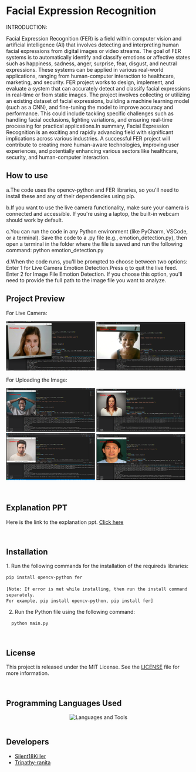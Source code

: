 # Facial Expression Recognition
<p>INTRODUCTION:</p>
Facial Expression Recognition (FER) is a field within computer vision and artificial intelligence (AI) that involves detecting and interpreting human facial expressions from digital images or video streams. The goal of FER systems is to automatically identify and classify emotions or affective states such as happiness, sadness, anger, surprise, fear, disgust, and neutral expressions. These systems can be applied in various real-world applications, ranging from human-computer interaction to healthcare, marketing, and security. FER project works to design, implement, and evaluate a system that can accurately detect and classify facial expressions in real-time or from static images. The project involves collecting or utilizing an existing dataset of facial expressions, building a machine learning model (such as a CNN), and fine-tuning the model to improve accuracy and performance. This could include tackling specific challenges such as handling facial occlusions, lighting variations, and ensuring real-time processing for practical applications.In summary, Facial Expression Recognition is an exciting and rapidly advancing field with significant implications across various industries. A successful FER project will contribute to creating more human-aware technologies, improving user experiences, and potentially enhancing various sectors like healthcare, security, and human-computer interaction.
<h2>How to use</h2>
<p>a.The code uses the opencv-python and FER libraries, so you'll need to install these and any of their dependencies using pip.</p>
<p>b.If you want to use the live camera functionality, make sure your camera is connected and accessible. If you're using a laptop, the built-in webcam should work by default.</p>
<p>c.You can run the code in any Python environment (like PyCharm, VSCode, or a terminal). Save the code to a .py file (e.g., emotion_detection.py), then open a terminal in the folder where the file is saved and run the following command: python emotion_detection.py</p>
<p>d.When the code runs, you'll be prompted to choose between two options:
Enter 1 for Live Camera Emotion Detection.Press q to quit the live feed.
Enter 2 for Image File Emotion Detection. If you choose this option, you'll need to provide the full path to the image file you want to analyze.</p>

<h2>Project Preview</h2>
<p>For Live Camera:</p>
<p><img src="https://github.com/Silent18Killer/Face-Emotion-Recognition/blob/main/Preview/fear-1.png" alt="fear-1" width="48%"/>
<img src="https://github.com/Silent18Killer/Face-Emotion-Recognition/blob/main/Preview/happy-1.png" alt="happy-1" width="48%"/>
<p>For Uploading the Image:</p>
<img src="https://github.com/Silent18Killer/Face-Emotion-Recognition/blob/main/Preview/happy-2.png" alt="happy-2" width="48%"/>
<img src="https://github.com/Silent18Killer/Face-Emotion-Recognition/blob/main/Preview/angry-2.png" alt="angry-2" width="48%"/>
<img src="https://github.com/Silent18Killer/Face-Emotion-Recognition/blob/main/Preview/sad-2.png" alt="sad-2" width="48%"/>
<img src="https://github.com/Silent18Killer/Face-Emotion-Recognition/blob/main/Preview/surprise-2.png" alt="surprise-2" width="48%"/></p>
<br/>

<h2>Explanation PPT</h2>
<p>Here is the link to the explanation ppt. <a href="">Click here</a></p>
</br>

<h2>Installation</h2>
1. Run the following commands for the installation of the requireds libraries:

```
pip install opencv-python fer

[Note: If error is met while installing, then run the install command separately.
For example, pip install opencv-python, pip install fer]
```

2. Run the Python file using the following command:

```
  python main.py
```
</br>

<h2>License</h2>
<p>This project is released under the MIT License. See the <a href="https://github.com/Silent18Killer/Face-Emotion-Recognition/blob/main/LICENSE">LICENSE</a> file for more information.</p>
</br>

<h2>Programming Languages Used</h2>
<div align="center">
  <img aligh="center" src="https://skillicons.dev/icons?i=python,opencv" alt="Languages and Tools">
</div>
</br>

<h2>Developers</h2>
<ul>
  <li><a href="https://github.com/Silent18Killer">Silent18Killer</a></li>
  <li><a href="https://github.com/RanitaTripathy">Tripathy-ranita</a></li>
</ul>

